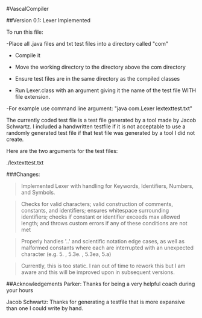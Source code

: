 #VascalCompiler

##Version 0.1: Lexer Implemented

To run this file: 

-Place all .java files and txt test files into a directory called "com"

- Compile it

- Move the working directory to the directory above the com directory
 
- Ensure test files are in the same directory as the compiled classes 
 
- Run Lexer.class with an argument giving it the name of the test file WITH file extension.

-For example use command line argument: "java com.Lexer lextexttest.txt"


The currently coded test file is a test file generated by a tool made by Jacob Schwartz. I included a handwritten testfile if it is not
acceptable to use a randomly generated test file if that test file was generated by a tool I
did not create.

Here are the two arguments for the test files:

./lextexttest.txt

###Changes:
>Implemented Lexer with handling for Keywords, Identifiers, Numbers, and Symbols.

>Checks for valid characters; 
 valid construction of comments, constants, and identifiers; 
 ensures whitespace surrounding identifiers;
 checks if constant or identifier exceeds max allowed length; 
 and throws custom errors if any of these conditions are not met
 
 >Properly handles '..' and scientific notation edge cases, as well as malformed constants
 where each are interrupted with an unexpected character (e.g. 5. , 5.3e. , 5.3ea, 5.a)
 
 >Currently, this is too static. I ran out of time to rework this but I am aware and
 this will be improved upon in subsequent versions.
 
 ##Acknowledgements
 Parker: Thanks for being a very helpful coach during your hours 
 
 Jacob Schwartz: Thanks for generating a testfile 
 that is more expansive than one I could write by hand.